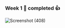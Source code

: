 ### Week 1 🚀 completed  👍            

![Screenshot (408)](https://user-images.githubusercontent.com/85113970/141476419-5f973af7-c655-45b4-9769-7ae86d83725b.png)
